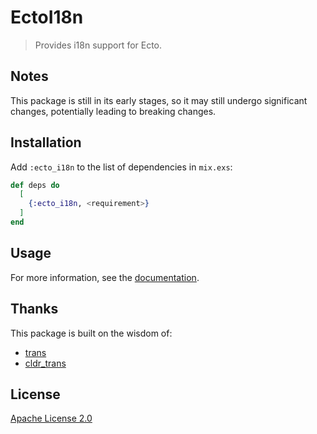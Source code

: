 # EctoI18n

> Provides i18n support for Ecto.

## Notes

This package is still in its early stages, so it may still undergo significant changes, potentially leading to breaking changes.

## Installation

Add `:ecto_i18n` to the list of dependencies in `mix.exs`:

```elixir
def deps do
  [
    {:ecto_i18n, <requirement>}
  ]
end
```

## Usage

For more information, see the [documentation](https://hexdocs.pm/ecto_i18n).

## Thanks

This package is built on the wisdom of:

- [trans](https://github.com/crbelaus/trans)
- [cldr_trans](https://github.com/elixir-cldr/cldr_trans)

## License

[Apache License 2.0](http://www.apache.org/licenses/LICENSE-2.0)
